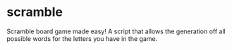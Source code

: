 # scramble
Scramble board game made easy!
A script that allows the generation off all possible words for the letters you have in the game.
